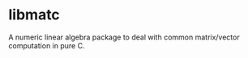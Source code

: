 libmatc
=======

A numeric linear algebra package to deal with common matrix/vector computation in pure C.
